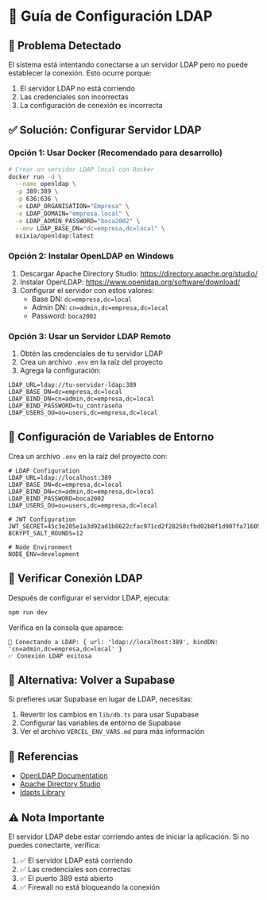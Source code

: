 # 🔧 Guía de Configuración LDAP

## 🚨 Problema Detectado

El sistema está intentando conectarse a un servidor LDAP pero no puede establecer la conexión. Esto ocurre porque:

1. El servidor LDAP no está corriendo
2. Las credenciales son incorrectas
3. La configuración de conexión es incorrecta

## ✅ Solución: Configurar Servidor LDAP

### Opción 1: Usar Docker (Recomendado para desarrollo)

```bash
# Crear un servidor LDAP local con Docker
docker run -d \
  --name openldap \
  -p 389:389 \
  -p 636:636 \
  -e LDAP_ORGANISATION="Empresa" \
  -e LDAP_DOMAIN="empresa.local" \
  -e LDAP_ADMIN_PASSWORD="boca2002" \
  --env LDAP_BASE_DN="dc=empresa,dc=local" \
  osixia/openldap:latest
```

### Opción 2: Instalar OpenLDAP en Windows

1. Descargar Apache Directory Studio: https://directory.apache.org/studio/
2. Instalar OpenLDAP: https://www.openldap.org/software/download/
3. Configurar el servidor con estos valores:
   - Base DN: `dc=empresa,dc=local`
   - Admin DN: `cn=admin,dc=empresa,dc=local`
   - Password: `boca2002`

### Opción 3: Usar un Servidor LDAP Remoto

1. Obtén las credenciales de tu servidor LDAP
2. Crea un archivo `.env` en la raíz del proyecto
3. Agrega la configuración:

```env
LDAP_URL=ldap://tu-servidor-ldap:389
LDAP_BASE_DN=dc=empresa,dc=local
LDAP_BIND_DN=cn=admin,dc=empresa,dc=local
LDAP_BIND_PASSWORD=tu_contraseña
LDAP_USERS_OU=ou=users,dc=empresa,dc=local
```

## 📝 Configuración de Variables de Entorno

Crea un archivo `.env` en la raíz del proyecto con:

```env
# LDAP Configuration
LDAP_URL=ldap://localhost:389
LDAP_BASE_DN=dc=empresa,dc=local
LDAP_BIND_DN=cn=admin,dc=empresa,dc=local
LDAP_BIND_PASSWORD=boca2002
LDAP_USERS_OU=ou=users,dc=empresa,dc=local

# JWT Configuration
JWT_SECRET=45c3e205e1a3d92ad1b8622cfac971cd2f28250cfbd02b8f1d907fa716054cc0745332bd6773c282155c8b6dcf3538fce89d021fd48b35f2759428675064c216
BCRYPT_SALT_ROUNDS=12

# Node Environment
NODE_ENV=development
```

## 🧪 Verificar Conexión LDAP

Después de configurar el servidor LDAP, ejecuta:

```bash
npm run dev
```

Verifica en la consola que aparece:
```
🔗 Conectando a LDAP: { url: 'ldap://localhost:389', bindDN: 'cn=admin,dc=empresa,dc=local' }
✅ Conexión LDAP exitosa
```

## 🚫 Alternativa: Volver a Supabase

Si prefieres usar Supabase en lugar de LDAP, necesitas:

1. Revertir los cambios en `lib/db.ts` para usar Supabase
2. Configurar las variables de entorno de Supabase
3. Ver el archivo `VERCEL_ENV_VARS.md` para más información

## 📖 Referencias

- [OpenLDAP Documentation](https://www.openldap.org/doc/)
- [Apache Directory Studio](https://directory.apache.org/studio/)
- [ldapts Library](https://github.com/ldapts/ldapts)

## ⚠️ Nota Importante

El servidor LDAP debe estar corriendo antes de iniciar la aplicación. Si no puedes conectarte, verifica:

1. ✅ El servidor LDAP está corriendo
2. ✅ Las credenciales son correctas
3. ✅ El puerto 389 está abierto
4. ✅ Firewall no está bloqueando la conexión

